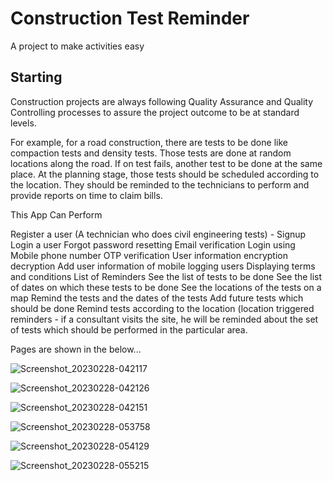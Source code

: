 # Construction Test Reminder

A project to make activities easy

## Starting

Construction projects are always following Quality Assurance and Quality Controlling processes to assure the project outcome to be at standard levels.

For example, for a road construction, there are tests to be done like compaction tests and density tests. Those tests are done at random locations along the road. If on test fails, another test to be done at the same place. At the planning stage, those tests should be scheduled according to the location. They should be reminded to the technicians to perform and provide reports on time to claim bills.

This App Can Perform

Register a user (A technician who does civil engineering tests) - Signup
Login a user
Forgot password resetting
Email verification
Login using Mobile phone number
OTP verification
User information encryption decryption
Add user information of mobile logging users
Displaying terms and conditions
List of Reminders
See the list of tests to be done
See the list of dates on which these tests to be done
See the locations of the tests on a map
Remind the tests and the dates of the tests
Add future tests which should be done
Remind tests according to the location (location triggered reminders - if a consultant visits the site, he will be reminded about the set of tests which should be performed in the particular area.

Pages are shown in the below...

![Screenshot_20230228-042117](https://user-images.githubusercontent.com/123941231/221751249-7377605b-7967-459c-bdad-a705b891d322.jpg)

![Screenshot_20230228-042126](https://user-images.githubusercontent.com/123941231/221751373-c44eee19-b3bb-4203-a84b-5d40292a8439.jpg)

![Screenshot_20230228-042151](https://user-images.githubusercontent.com/123941231/221751402-dc1abd8e-433f-4d74-945e-3d4ad84bf03f.jpg)

![Screenshot_20230228-053758](https://user-images.githubusercontent.com/123941231/221751419-16c31441-4410-4ec6-aa92-cbec5dbdff22.jpg)

![Screenshot_20230228-054129](https://user-images.githubusercontent.com/123941231/221751443-d68026ef-a040-4b3a-9da6-551663cd8160.jpg)

![Screenshot_20230228-055215](https://user-images.githubusercontent.com/123941231/221751464-ae272c10-d0c4-43eb-aeb3-5a53f68dcb13.jpg)
